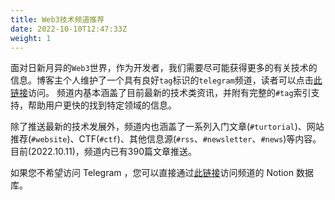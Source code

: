 ```yaml
---
title: Web3技术频道推荐
date: 2022-10-10T12:47:33Z
weight: 1
---
```


面对日新月异的`Web3`世界，作为开发者，我们需要尽可能获得更多的有关技术的信息。博客主个人维护了一个具有良好`tag`标识的`telegram`频道，读者可以点击[此链接](https://web3list.t.me)访问。
频道内基本涵盖了目前最新的技术类资讯，并附有完整的`#tag`索引支持，帮助用户更快的找到特定领域的信息。

除了推送最新的技术发展外，频道内也涵盖了一系列入门文章(`#turtorial`)、网站推荐(`#website`)、CTF(`#ctf`)、其他信息源(`#rss`、`#newsletter`、`#news`)等内容。
目前(2022.10.11)，频道内已有390篇文章推送。

如果您不希望访问 Telegram ，您可以直接通过[此链接](https://web3.wongssh.cf/db)访问频道的 Notion 数据库。
